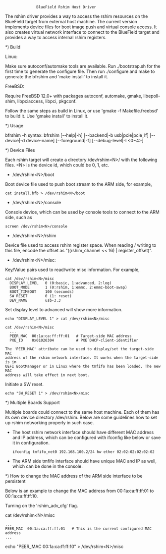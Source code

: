                   BlueField Rshim Host Driver

The rshim driver provides a way to access the rshim resources on the BlueField
target from external host machine. The current version implements device files
for boot image push and virtual console access. It also creates virtual network
interface to connect to the BlueField target and provides a way to access
internal rshim registers.

*) Build

  Linux:

  Make sure autoconf/automake tools are available. Run ./bootstrap.sh for the
  first time to generate the configure file. Then run ./configure and make to
  generate the bfrshim and 'make install' to install it.

  FreeBSD:

  Require FreeBSD 12.0+ with packages autoconf, automake, gmake, libepoll-shim,
  libpciaccess, libpci, pkgconf.

  Follow the same steps as build in Linux, or use 'gmake -f Makefile.freebsd'
  to build it. Use 'gmake install' to install it.

*) Usage

bfrshim -h
syntax: bfrshim [--help|-h] [--backend|-b usb|pcie|pcie_lf]
                [--device|-d device-name] [--foreground|-f]
                [--debug-level|-l <0~4>]

*) Device Files

  Each rshim target will create a directory /dev/rshim\<N\>/ with the
  following files. \<N\> is the device id, which could be 0, 1, etc.

  - /dev/rshim\<N\>/boot
  
  Boot device file used to push boot stream to the ARM side, for example,
  
    cat install.bfb > /dev/rshim<N>/boot

  - /dev/rshim\<N\>/console
  
  Console device, which can be used by console tools to connect to the ARM side,
  such as
  
    screen /dev/rshim<N>/console

  - /dev/rshim\<N\>/rshim
  
  Device file used to access rshim register space. When reading / writing to
  this file, encode the offset as "((rshim_channel << 16) | register_offset)".

  - /dev/rshim\<N\>/misc:
  
  Key/Value pairs used to read/write misc information. For example,

    cat /dev/rshim<N>/misc
      DISPLAY_LEVEL   0 (0:basic, 1:advanced, 2:log)
      BOOT_MODE       1 (0:rshim, 1:emmc, 2:emmc-boot-swap)
      BOOT_TIMEOUT    100 (seconds)
      SW_RESET        0 (1: reset)
      DEV_NAME        usb-3.3

  Set display level to advanced will show more information.

    echo "DISPLAY_LEVEL 1" > cat /dev/rshim<N>/misc
    
    cat /dev/rshim<N>/misc
      ...
      PEER_MAC  00:1a:ca:ff:ff:01   # Target-side MAC address
      PXE_ID    0x01020304          # PXE DHCP-client-identifier

    The 'PEER_MAC' attribute can be used to display/set the target-side MAC
    address of the rshim network interface. It works when the target-side is in
    UEFI BootManager or in Linux where the tmfifo has been loaded. The new MAC
    address will take effect in next boot.

  Initiate a SW reset.
    
    echo "SW_RESET 1" > /dev/rshim<N>/misc

*) Multiple Boards Support

  Multiple boards could connect to the same host machine. Each of them has its
  own device directory /dev/rshim<N>. Below are some guidelines how to set up
  rshim networking properly in such case.

  - The host rshim network interface should have different MAC address and IP
    address, which can be configured with ifconfig like below or save it in
    configuration.
    
      `ifconfig tmfifo_net0 192.168.100.2/24 hw ether 02:02:02:02:02:02`

  - The ARM side tmfifo interface should have unique MAC and IP as well, which
    can be done in the console.

*) How to change the MAC address of the ARM side interface to be persistent

  Below is an example to change the MAC address from 00:1a:ca:ff:ff:01 to
  00:1a:ca:ff:ff:10.

  Turning on the 'rshim_adv_cfg' flag.
  
  cat /dev/rshim\<N\>/misc
  
    ...
    PEER_MAC  00:1a:ca:ff:ff:01   # This is the current configured MAC address
    ...
    
  echo "PEER_MAC 00:1a:ca:ff:ff:10" > /dev/rshim\<N\>/misc
